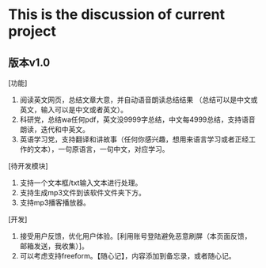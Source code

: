 # This is the discussion of current project

## 版本v1.0 

[功能]

1. 阅读英文网页，总结文章大意，并自动语音朗读总结结果 （总结可以是中文或英文，输入可以是中文或者英文）。
2. 科研党，总结wa任何pdf，英文没9999字总结，中文每4999总结，支持语音朗读，迭代和中英文。
3. 英语学习党，支持翻译和讲故事（任何你感兴趣，想用来语言学习或者正经工作的文本），一句原语言，一句中文，对应学习。 

[待开发模块]

1. 支持一个文本框/txt输入文本进行处理。
2. 支持生成mp3文件到该软件文件夹下方。
3. 支持mp3播客播放器。

[开发]
1. 接受用户反馈，优化用户体验。[利用账号登陆避免恶意刷屏（本页面反馈，邮箱发送，我收集）]。
2. 可以考虑支持freeform。【随心记】，内容添加到备忘录，或者随心记。
